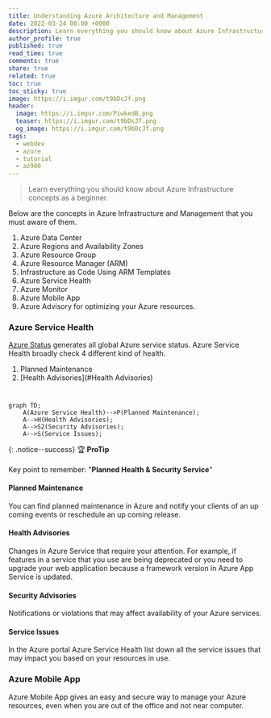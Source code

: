 ```yaml
---
title: Understanding Azure Architecture and Management
date: 2022-03-24 00:00 +0000
description: Learn everything you should know about Azure Infrastructure as a beginner
author_profile: true
published: true
read_time: true
comments: true
share: true
related: true
toc: true
toc_sticky: true
image: https://i.imgur.com/t9bDcJf.png
header:
  image: https://i.imgur.com/PiwkedB.png
  teaser: https://i.imgur.com/t9bDcJf.png
  og_image: https://i.imgur.com/t9bDcJf.png
tags:
  - webdev
  - azure
  - tutorial
  - az900
---
```


> Learn everything you should know about Azure Infrastructure concepts as a beginner.

Below are the concepts in Azure Infrastructure and Management that you must aware of them.

1. Azure Data Center
2. Azure Regions and Availability Zones
3. Azure Resource Group
4. Azure Resource Manager (ARM)
5. Infrastructure as Code Using ARM Templates
6. Azure Service Health
7. Azure Monitor
8. Azure Mobile App
9. Azure Advisory for optimizing your Azure resources.

### Azure Service Health

[Azure Status](https://status.azure.com/en-us/status) generates all global Azure service status. Azure Service Health broadly check 4 different kind of health.

1. Planned Maintenance
2. [Health Advisories](#Health Advisories)

# <div class="mermaid"></div>

```mermaid
graph TD;
    A(Azure Service Health)-->P(Planned Maintenance);
    A-->H(Health Advisories);
    A-->S2(Security Advisories);
    A-->S(Service Issues);  

```

{: .notice--success}
🏆 **ProTip** \
\
Key point to remember: "**Planned Health & Security Service**"

#### Planned Maintenance

You can find planned maintenance in Azure and notify your clients of an up coming events or reschedule an up coming release.

#### Health Advisories

Changes in Azure Service that require your attention. For example, if features in a service that you use are being deprecated or you need to upgrade your web application because a framework version in Azure App Service is updated.

#### Security Advisories

Notifications or violations that may affect availability of your Azure services.

#### Service Issues

In the Azure portal Azure Service Health list down all the service issues that may impact you based on your resources in use.

### Azure Mobile App

Azure Mobile App gives an easy and secure way to manage your Azure resources, even when you are out of the office and not near computer.
